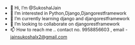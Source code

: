 - 👋 Hi, I’m @SukoshalJain
- 👀 I’m interested in Python,Django,Djangorestframework
- 🌱 I’m currently learning django and djangorestframework
- 💞️ I’m looking to collaborate on djangorestframework
- 📫 How to reach me .. contact no. 9958856603 , email - jainsukoshalx2@gmail.com

<!---
SukoshalJain/SukoshalJain is a ✨ special ✨ repository because its `README.md` (this file) appears on your GitHub profile.
You can click the Preview link to take a look at your changes.
--->
